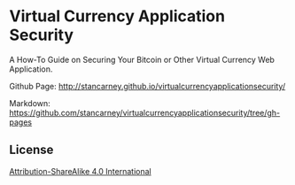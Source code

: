 
# Virtual Currency Application Security

A How-To Guide on Securing Your Bitcoin or Other Virtual Currency Web Application.

Github Page: http://stancarney.github.io/virtualcurrencyapplicationsecurity/

Markdown: https://github.com/stancarney/virtualcurrencyapplicationsecurity/tree/gh-pages

## License 

[Attribution-ShareAlike 4.0 International](https://creativecommons.org/licenses/by-sa/4.0/)
